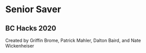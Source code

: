 Senior Saver
===
BC Hacks 2020
---

Created by Griffin Brome, Patrick Mahler, Dalton Baird, and Nate Wickenheiser
